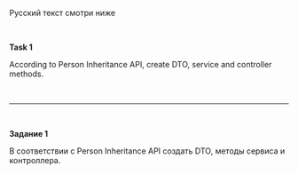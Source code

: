 Русский текст смотри ниже

<br/>

**Task 1**

According to Person Inheritance API, create DTO, service and controller methods.

<br/><hr/><br/>


**Задание 1**

В соответствии с Person Inheritance API создать DTO, методы сервиса и контроллера. 



<br/>

